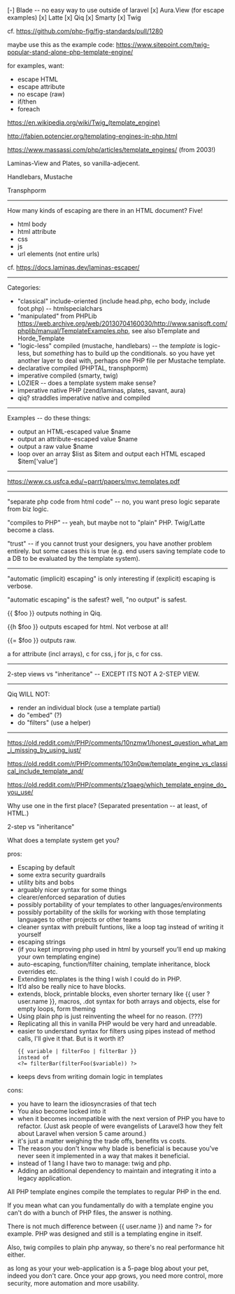 [-] Blade -- no easy way to use outside of laravel
[x] Aura.View (for escape examples)
[x] Latte
[x] Qiq
[x] Smarty
[x] Twig

cf. https://github.com/php-fig/fig-standards/pull/1280

maybe use this as the example code: https://www.sitepoint.com/twig-popular-stand-alone-php-template-engine/

for examples, want:

- escape HTML
- escape attribute
- no escape (raw)
- if/then
- foreach

https://en.wikipedia.org/wiki/Twig_(template_engine)

http://fabien.potencier.org/templating-engines-in-php.html

https://www.massassi.com/php/articles/template_engines/ (from 2003!)

Laminas-View and Plates, so vanilla-adjecent.

Handlebars, Mustache

Transphporm

* * *

How many kinds of escaping are there in an HTML document? Five!

- html body
- html attribute
- css
- js
- url elements (not entire urls)

cf. https://docs.laminas.dev/laminas-escaper/

* * *

Categories:

- "classical" include-oriented (include head.php, echo body, include foot.php) -- htmlspecialchars
- "manipulated" from PHPLib https://web.archive.org/web/20130704160030/http://www.sanisoft.com/phplib/manual/TemplateExamples.php, see also bTemplate and Horde_Template
- "logic-less" compiled (mustache, handlebars) -- the *template* is logic-less, but *something* has to build up the conditionals. so you have yet another layer to deal with, perhaps one PHP file per Mustache template.
- declarative compiled (PHPTAL, transphporm)
- imperative compiled (smarty, twig)
- LOZIER -- does a template system make sense?
- imperative native PHP (zend/laminas, plates, savant, aura)
- qiq? straddles imperative native and compiled

* * *

Examples -- do these things:

- output an HTML-escaped value $name
- output an attribute-escaped value $name
- output a raw value $name
- loop over an array $list as $item and output each HTML escaped $item['value']

* * *

https://www.cs.usfca.edu/~parrt/papers/mvc.templates.pdf

* * *

"separate php code from html code" -- no, you want preso logic separate from biz logic.

"compiles to PHP" -- yeah, but maybe not to "plain" PHP. Twig/Latte become a class.

"trust" -- if you cannot trust your designers, you have another problem entirely. but some cases this is true (e.g. end users saving template code to a DB to be evaluated by the template system).

* * *

"automatic (implicit) escaping" is only interesting if (explicit) escaping is verbose.

"automatic escaping" is the safest? well, "no output" is safest.

{{ $foo }} outputs nothing in Qiq.

{{h $foo }} outputs escaped for html. Not verbose at all!

{{= $foo }} outputs raw.

a for attribute (incl arrays), c for css, j for js, c for css.

* * *

2-step views vs "inheritance" -- EXCEPT ITS NOT A 2-STEP VIEW.

* * *

Qiq WILL NOT:

- render an individual block (use a template partial)
- do "embed" (?)
- do "filters" (use a helper)

* * *

https://old.reddit.com/r/PHP/comments/10nzmw1/honest_question_what_am_i_missing_by_using_just/

https://old.reddit.com/r/PHP/comments/103n0pw/template_engine_vs_classical_include_template_and/

https://old.reddit.com/r/PHP/comments/z1qaeg/which_template_engine_do_you_use/

Why use one in the first place? (Separated presentation -- at least, of HTML.)

2-step vs "inheritance"

What does a template system get you?

pros:

- Escaping by default
- some extra security guardrails
- utility bits and bobs
- arguably nicer syntax for some things
- clearer/enforced separation of duties
- possibly portability of your templates to other languages/environments
- possibly portability of the skills for working with those templating languages to other projects or other teams
- cleaner syntax with prebuilt funtions, like a loop tag instead of writing it yourself
- escaping strings
- (if you kept improving php used in html by yourself you’ll end up making your own templating engine)
- auto-escaping, function/filter chaining, template inheritance, block overrides etc.
- Extending templates is the thing I wish I could do in PHP.
- It’d also be really nice to have blocks.
- extends, block, printable blocks, even shorter ternary like {{ user ? user.name }}, macros, .dot syntax for both arrays and objects, else for empty loops, form theming
- Using plain php is just reinventing the wheel for no reason. (???)
- Replicating all this in vanilla PHP would be very hard and unreadable.
- easier to understand syntax for filters using pipes instead of method calls, I'll give it that. But is it worth it?
	```
	{{ variable | filterFoo | filterBar }}
	instead of
	<?= filterBar(filterFoo($variable)) ?>
	```
- keeps devs from writing domain logic in templates

cons:

- you have to learn the idiosyncrasies of that tech
- You also become locked into it
- when it becomes incompatible with the next version of PHP you have to refactor. (Just ask people of were evangelists of Laravel3 how they felt about Laravel when version 5 came around.)
- it's just a matter weighing the trade offs, benefits vs costs.
- The reason you don't know why blade is beneficial is because you've never seen it implemented in a way that makes it beneficial.
- instead of 1 lang I have two to manage: twig and php.
- Adding an additional dependency to maintain and integrating it into a legacy application.

All PHP template engines compile the templates to regular PHP in the end.

If you mean what can you fundamentally do with a template engine you can't do with a bunch of PHP files, the answer is nothing.

There is not much difference between {{ user.name }} and <?= $user->name ?> for example. PHP was designed and still is a templating engine in itself.

Also, twig compiles to plain php anyway, so there's no real performance hit either.

as long as your your web-application is a 5-page blog about your pet, indeed you don't care. Once your app grows, you need more control, more security, more automation and more usability.
